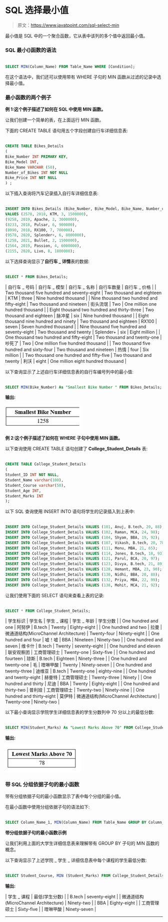 # SQL 选择最小值

> 原文：<https://www.javatpoint.com/sql-select-min>

最小值是 SQL 中的一个聚合函数，它从表中该列的多个值中返回最小值。

### SQL 最小()函数的语法

```sql

SELECT MIN(Column_Name) FROM Table_Name WHERE [Condition];

```

在这个语法中，我们还可以使用带有 WHERE 子句的 MIN 函数从过滤的记录中选择最小值。

### 最小函数的两个例子

**例 1:这个例子描述了如何在 SQL 中使用 MIN 函数。**

让我们创建一个简单的表，在上面运行 MIN 函数。

下面的 CREATE TABLE 语句用五个字段创建自行车详细信息表:

```sql

CREATE TABLE Bikes_Details
(
Bike_Number INT PRIMARY KEY,
Bike_Model INT,
Bike_Name VARCHAR (50),
Number_of_Bikes INT NOT NULL
Bike_Price INT NOT NULL
) ;

```

以下插入查询将汽车记录插入自行车详细信息表:

```sql

INSERT INTO Bikes_Details (Bike_Number, Bike_Model, Bike_Name, Number_of_Bikes, Bike_Price) 
VALUES (2578, 2018, KTM, 3, 1500000),
(9258, 2019, Apache, 2, 3000000), 
(8233, 2018, Pulsar, 6, 900000),
(8990, 2018, RX100, 7, 700000),
(9578, 2020, Splender+, 6, 8000000),
(1258, 2021, Bullet, 2, 1500000),
(2564, 2019, Passion, 4, 6000000),
(2155, 2020, Livo, 8, 1800000);

```

以下选择查询显示了**自行车 _ 详情**表的数据:

```sql

SELECT * FROM Bikes_Details;

```

| 自行车 _ 号码 | 自行车 _ 模型 | 自行车 _ 名称 | 自行车数量 | 自行车 _ 价格 |
| Two thousand five hundred and seventy-eight | Two thousand and eighteen | KTM | three | Nine hundred thousand |
| Nine thousand two hundred and fifty-eight | Two thousand and nineteen | 街头流氓 | Two | One million one hundred thousand |
| Eight thousand two hundred and thirty-three | Two thousand and eighteen | 脉冲星 | six | Nine hundred thousand |
| Eight thousand nine hundred and ninety | Two thousand and eighteen | RX100 | seven | Seven hundred thousand |
| Nine thousand five hundred and seventy-eight | Two thousand and twenty | Splender+ | six | Eight million |
| One thousand two hundred and fifty-eight | Two thousand and twenty-one | 吵死了 | Two | One million five hundred thousand |
| Two thousand five hundred and sixty-four | Two thousand and nineteen | 热情 | four | Six million |
| Two thousand one hundred and fifty-five | Two thousand and twenty | 利沃 | eight | One million eight hundred thousand |

以下查询显示了上述自行车详细信息表的自行车编号列中的最小值:

```sql

SELECT MIN(Bike_Number) As "Smallest Bike Number " FROM Bikes_Details;

```

**输出:**

![SQL Select Min](img/1d837c28bcaa9b6e076ef7060f3164a2.png)

**例 2:这个例子描述了如何在 WHERE 子句中使用 MIN 函数。**

以下查询使用 CREATE TABLE 语句创建了 **College_Student_Details** 表:

```sql

CREATE TABLE College_Student_Details
(
Student_ID INT NOT NULL, 
Student_Name varchar(100),
Student_Course varchar(50),
Student_Age INT, 
Student_Marks INT
); 

```

以下 SQL 查询使用 INSERT INTO 语句将学生的记录插入到上表中:

```sql

INSERT INTO College_Student_Details VALUES (101, Anuj, B.tech, 20, 88);
INSERT INTO College_Student_Details VALUES (102, Raman, MCA, 24, 98);
INSERT INTO College_Student_Details VALUES (104, Shyam, BBA, 19, 92);
INSERT INTO College_Student_Details VALUES (107, Vikash, B.tech, 20, 78);
INSERT INTO College_Student_Details VALUES (111, Monu, MBA, 21, 65);
INSERT INTO College_Student_Details VALUES (114, Jones, B.tech, 18, 93);
INSERT INTO College_Student_Details VALUES (121, Parul, BCA, 20, 97);
INSERT INTO College_Student_Details VALUES (123, Divya, B.tech, 21, 89);
INSERT INTO College_Student_Details VALUES (128, Hemant, MBA, 23, 90);
INSERT INTO College_Student_Details VALUES (130, Nidhi, BBA, 20, 88);
INSERT INTO College_Student_Details VALUES (132, Priya, MBA, 22, 99);
INSERT INTO College_Student_Details VALUES (138, Mohit, MCA, 21, 92);

```

让我们使用下面的 SELECT 语句来查看上表的记录:

```sql

SELECT * FROM College_Student_Details;

```

| 学生标识 | 学生名 | 学生 _ 课程 | 学生 _ 年龄 | 学生分数 |
| One hundred and one | 阿努伊 | B.tech | Twenty | Eighty-eight |
| One hundred and two | 拉曼 | 微通道结构(MicroChannel Architecture) | Twenty-four | Ninety-eight |
| One hundred and four | 嘘！嘘 | BBA | Nineteen | Ninety-two |
| One hundred and seven | 维卡什 | B.tech | Twenty | seventy-eight |
| One hundred and eleven | 联安观察团 | 工商管理硕士 | Twenty-one | Sixty-five |
| One hundred and fourteen | 琼斯 | B.tech | Eighteen | Ninety-three |
| One hundred and twenty-one | 毛 | 喹啉甲酸 | Twenty | Ninety-seven |
| One hundred and twenty-three | 迪维亚 | B.tech | Twenty-one | eighty-nine |
| One hundred and twenty-eight | 赫曼特 | 工商管理硕士 | Twenty-three | Ninety |
| One hundred and thirty | 尼迪 | BBA | Twenty | Eighty-eight |
| One hundred and thirty-two | 普利娅 | 工商管理硕士 | Twenty-two | Ninety-nine |
| One hundred and thirty-eight | 莫伊特 | 微通道结构(MicroChannel Architecture) | Twenty-one | Ninety-two |

以下最小查询显示学院学生详细信息表的学生分数列中 70 分以上的最低分数:

```sql

SELECT MIN(Student_Marks) As "Lowest Marks Above 70" FROM College_Student_Details WHERE Student_Marks > 70;

```

**输出:**

![SQL Select Min](img/30c1e0b9ff061a2ebafbc9f02aa50095.png)

### 带 SQL 分组依据子句的最小函数

带有分组依据子句的最小函数显示了表中每个分组的最小值。

在最小函数中使用分组依据子句的语法如下:

```sql

SELECT Column_Name_1, MIN(Column_Name) FROM Table_Name GROUP BY Column_Name_1;

```

**带分组依据子句的最小函数示例**

让我们利用上面的大学生详细信息表来理解带有 GROUP BY 子句的 MIN 函数的概念。

以下查询显示了上述学院 _ 学生 _ 详细信息表中每个课程的学生最低分数:

```sql

SELECT Student_Course, MIN (Student_Marks) FROM College_Student_Details GROUP BY Student_Course;

```

**输出:**

| 学生 _ 课程 | 最低(学生分数) |
| B.tech | seventy-eight |
| 微通道结构(MicroChannel Architecture) | Ninety-two |
| BBA | Eighty-eight |
| 工商管理硕士 | Sixty-five |
| 喹啉甲酸 | Ninety-seven |

* * *